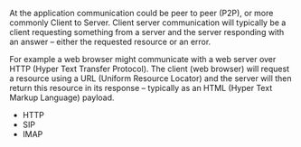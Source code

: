 At the application communication could be peer to peer (P2P), or more commonly Client to Server. Client server communication will typically be a client requesting something from a server and the server responding with an answer – either the requested resource or an error.

For example a web browser might communicate with a web server over HTTP (Hyper Text Transfer Protocol). The client (web browser) will request a resource using a URL (Uniform Resource Locator) and the server will then return this resource in its response – typically as an HTML (Hyper Text Markup Language) payload.

-   HTTP
-   SIP
-   IMAP